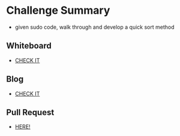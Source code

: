 # Challenge Summary

- given sudo code, walk through and develop a quick sort method

## Whiteboard

- [CHECK IT](/python/quick_sort/chal28.jpg)

## Blog

- [CHECK IT](/python/quick_sort/blog.md)

## Pull Request

- [HERE!]()